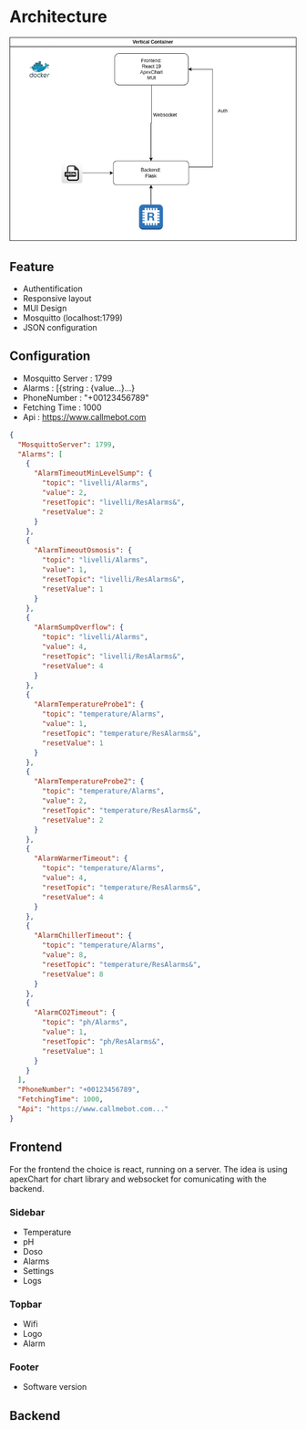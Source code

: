 # Architecture

![architecture](../assets/architecture.png)

## Feature

* Authentification
* Responsive layout
* MUI Design
* Mosquitto (localhost:1799)
* JSON configuration

## Configuration

* Mosquitto Server : 1799
* Alarms : [{string : {value...}...}
* PhoneNumber : "+00123456789"
* Fetching Time : 1000
* Api : https://www.callmebot.com


```json
{
  "MosquittoServer": 1799,
  "Alarms": [
    {
      "AlarmTimeoutMinLevelSump": {
        "topic": "livelli/Alarms",
        "value": 2,
        "resetTopic": "livelli/ResAlarms&",
        "resetValue": 2
      }
    },
    {
      "AlarmTimeoutOsmosis": {
        "topic": "livelli/Alarms",
        "value": 1,
        "resetTopic": "livelli/ResAlarms&",
        "resetValue": 1
      }
    },
    {
      "AlarmSumpOverflow": {
        "topic": "livelli/Alarms",
        "value": 4,
        "resetTopic": "livelli/ResAlarms&",
        "resetValue": 4
      }
    },
    {
      "AlarmTemperatureProbe1": {
        "topic": "temperature/Alarms",
        "value": 1,
        "resetTopic": "temperature/ResAlarms&",
        "resetValue": 1
      }
    },
    {
      "AlarmTemperatureProbe2": {
        "topic": "temperature/Alarms",
        "value": 2,
        "resetTopic": "temperature/ResAlarms&",
        "resetValue": 2
      }
    },
    {
      "AlarmWarmerTimeout": {
        "topic": "temperature/Alarms",
        "value": 4,
        "resetTopic": "temperature/ResAlarms&",
        "resetValue": 4
      }
    },
    {
      "AlarmChillerTimeout": {
        "topic": "temperature/Alarms",
        "value": 8,
        "resetTopic": "temperature/ResAlarms&",
        "resetValue": 8
      }
    },
    {
      "AlarmCO2Timeout": {
        "topic": "ph/Alarms",
        "value": 1,
        "resetTopic": "ph/ResAlarms&",
        "resetValue": 1
      }
    }
  ],
  "PhoneNumber": "+00123456789",
  "FetchingTime": 1000,
  "Api": "https://www.callmebot.com..."
}
```


## Frontend

For the frontend the choice is react, running on a server. The idea is using apexChart for chart library and websocket for comunicating with the backend.

### Sidebar

* Temperature
* pH
* Doso
* Alarms
* Settings
* Logs

### Topbar

* Wifi
* Logo
* Alarm


### Footer
* Software version

## Backend
